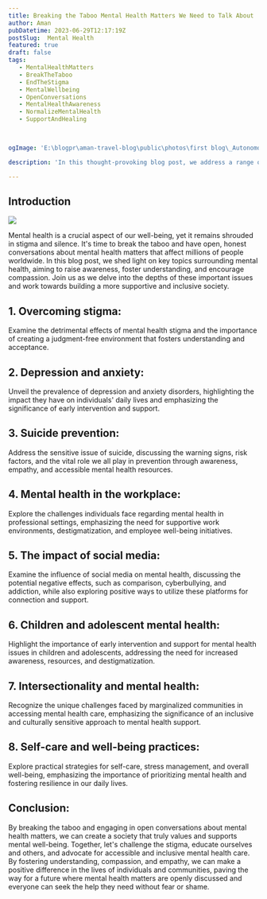 ```yaml
---
title: Breaking the Taboo Mental Health Matters We Need to Talk About
author: Aman
pubDatetime: 2023-06-29T12:17:19Z
postSlug:  Mental Health
featured: true
draft: false
tags:
   - MentalHealthMatters
   - BreakTheTaboo
   - EndTheStigma
   - MentalWellbeing
   - OpenConversations
   - MentalHealthAwareness
   - NormalizeMentalHealth
   - SupportAndHealing
  


ogImage: 'E:\blogpr\aman-travel-blog\public\photos\first blog\_Autonomous Wea 0.png'

description: 'In this thought-provoking blog post, we address a range of mental health matters that often go unspoken, unveiling the impact they have on individuals and communities. By shedding light on these topics, we hope to dismantle the barriers that prevent people from seeking help and create a safe space for conversations that promote empathy and healing.'

---
```

## Introduction

![](https://images.unsplash.com/photo-1564121211835-e88c852648ab?ixlib=rb-4.0.3&ixid=M3wxMjA3fDB8MHxzZWFyY2h8Mnx8bWVudGFsJTIwaGVhbHRofGVufDB8fDB8fHww&auto=format&fit=crop&w=600&q=60)

Mental health is a crucial aspect of our well-being, yet it remains shrouded in stigma and silence. It's time to break the taboo and have open, honest conversations about mental health matters that affect millions of people worldwide. In this blog post, we shed light on key topics surrounding mental health, aiming to raise awareness, foster understanding, and encourage compassion. Join us as we delve into the depths of these important issues and work towards building a more supportive and inclusive society.

## 1.  Overcoming stigma:
 Examine the detrimental effects of mental health stigma and the importance of creating a judgment-free environment that fosters understanding and acceptance.

## 2. Depression and anxiety: 
Unveil the prevalence of depression and anxiety disorders, highlighting the impact they have on individuals' daily lives and emphasizing the significance of early intervention and support.

## 3. Suicide prevention:
 Address the sensitive issue of suicide, discussing the warning signs, risk factors, and the vital role we all play in prevention through awareness, empathy, and accessible mental health resources.

## 4. Mental health in the workplace:
 Explore the challenges individuals face regarding mental health in professional settings, emphasizing the need for supportive work environments, destigmatization, and employee well-being initiatives.

## 5. The impact of social media: 
Examine the influence of social media on mental health, discussing the potential negative effects, such as comparison, cyberbullying, and addiction, while also exploring positive ways to utilize these platforms for connection and support.

## 6. Children and adolescent mental health: 
Highlight the importance of early intervention and support for mental health issues in children and adolescents, addressing the need for increased awareness, resources, and destigmatization.

## 7. Intersectionality and mental health:
Recognize the unique challenges faced by marginalized communities in accessing mental health care, emphasizing the significance of an inclusive and culturally sensitive approach to mental health support.

## 8. Self-care and well-being practices:
 Explore practical strategies for self-care, stress management, and overall well-being, emphasizing the importance of prioritizing mental health and fostering resilience in our daily lives.

## Conclusion:
By breaking the taboo and engaging in open conversations about mental health matters, we can create a society that truly values and supports mental well-being. Together, let's challenge the stigma, educate ourselves and others, and advocate for accessible and inclusive mental health care. By fostering understanding, compassion, and empathy, we can make a positive difference in the lives of individuals and communities, paving the way for a future where mental health matters are openly discussed and everyone can seek the help they need without fear or shame.